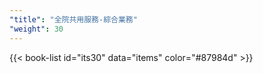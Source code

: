 ```yaml
---
"title": "全院共用服務-綜合業務"
"weight": 30
---
```


{{< book-list id="its30" data="items" color="#87984d" >}}
